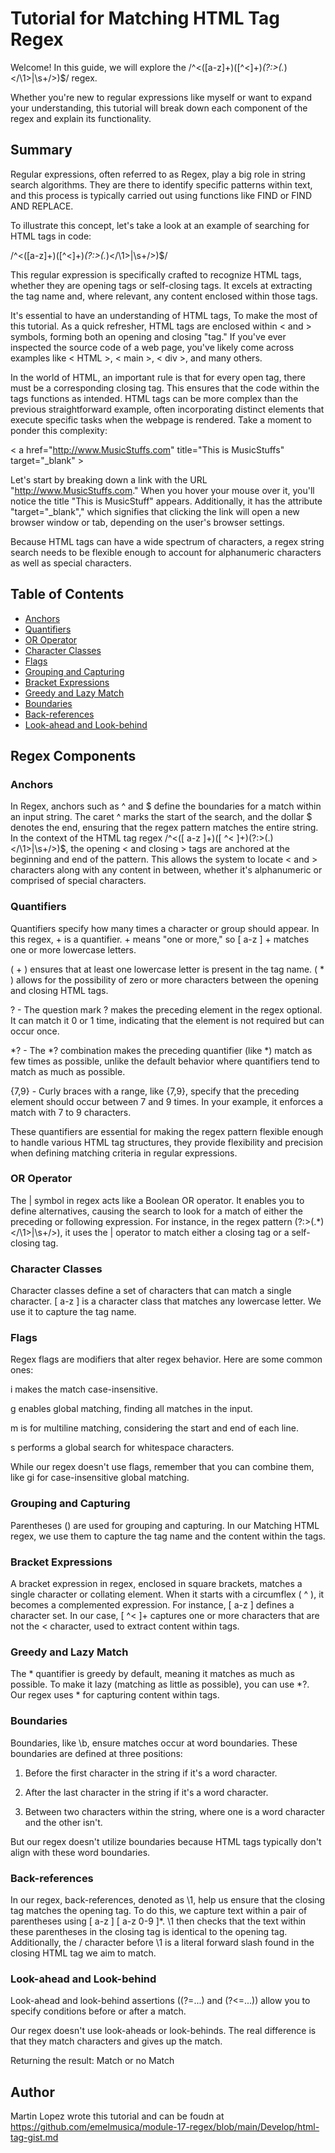 # Tutorial for Matching HTML Tag Regex

Welcome! In this guide, we will explore the /^<([a-z]+)([^<]+)*(?:>(.*)<\/\1>|\s+\/>)$/ regex.

Whether you're new to regular expressions like myself or want to expand your understanding, 
this tutorial will break down each component of the regex and explain its functionality.

## Summary

Regular expressions, often referred to as Regex, play a big role in string search algorithms. 
They are there to identify specific patterns within text, and this process is typically carried 
out using functions like FIND or FIND AND REPLACE.

To illustrate this concept, let's take a look at an example of searching for HTML tags in code:

/^<([a-z]+)([^<]+)*(?:>(.*)<\/\1>|\s+\/>)$/

This regular expression is specifically crafted to recognize HTML tags, 
whether they are opening tags or self-closing tags. It excels at extracting 
the tag name and, where relevant, any content enclosed within those tags.

It's essential to have an understanding of HTML tags, To make the 
most of this tutorial. As a quick refresher, HTML tags are enclosed within 
< and > symbols, forming both an opening and closing "tag." If you've ever 
inspected the source code of a web page, you've likely come across examples 
like < HTML >, < main >, < div >, and many others.

In the world of HTML, an important rule is that for every open tag, there must 
be a corresponding closing tag. This ensures that the code within the tags functions 
as intended. HTML tags can be more complex than the previous straightforward example, 
often incorporating distinct elements that execute specific tasks when the webpage is 
rendered. Take a moment to ponder this complexity:

< a href="http://www.MusicStuffs.com" title="This is MusicStuffs" target="_blank" >

Let's start by breaking down a link with the URL "http://www.MusicStuffs.com." When you 
hover your mouse over it, you'll notice the title "This is MusicStuff" appears. Additionally, 
it has the attribute "target="_blank"," which signifies that clicking the link will open 
a new browser window or tab, depending on the user's browser settings.

Because HTML tags can have a wide spectrum of characters, a regex string search needs 
to be flexible enough to account for alphanumeric characters as well as special characters.

## Table of Contents

- [Anchors](#anchors)
- [Quantifiers](#quantifiers)
- [OR Operator](#or-operator)
- [Character Classes](#character-classes)
- [Flags](#flags)
- [Grouping and Capturing](#grouping-and-capturing)
- [Bracket Expressions](#bracket-expressions)
- [Greedy and Lazy Match](#greedy-and-lazy-match)
- [Boundaries](#boundaries)
- [Back-references](#back-references)
- [Look-ahead and Look-behind](#look-ahead-and-look-behind)

## Regex Components

### Anchors
In Regex, anchors such as ^ and $ define the boundaries for a match within an input string. The caret ^ marks the start of the search, and the dollar $ denotes the end, ensuring that the regex pattern matches the entire string. In the context of the HTML tag regex /^<([ a-z ]+)([ ^< ]+)(?:>(.)</\1>|\s+/>)$, the opening < and closing > tags are anchored at the beginning and end of the pattern. This allows the system to locate < and > characters along with any content in between, whether it's alphanumeric or comprised of special characters.

### Quantifiers

Quantifiers specify how many times a character or group should appear. In this regex, + is a quantifier. + means "one or more," so [ a-z ] + matches one or more lowercase letters.

( + ) ensures that at least one lowercase letter is present in the tag name.
( * ) allows for the possibility of zero or more characters between the opening and closing HTML tags.

? - The question mark ? makes the preceding element in the regex optional. It can match it 0 or 1 time, indicating that the element is not required but can occur once.

*? - The *? combination makes the preceding quantifier (like *) match as few times as possible, unlike the default behavior where quantifiers tend to match as much as possible.

{7,9} - Curly braces with a range, like {7,9}, specify that the preceding element should occur between 7 and 9 times. In your example, it enforces a match with 7 to 9 characters.

These quantifiers are essential for making the regex pattern flexible enough to handle various HTML tag structures,
they provide flexibility and precision when defining matching criteria in regular expressions.

### OR Operator

The | symbol in regex acts like a Boolean OR operator. It enables you to define alternatives, causing the search to look for a match of either the preceding or following expression. For instance, in the regex pattern (?:>(.*)<\/\1>|\s+\/>), it uses the | operator to match either a closing tag or a self-closing tag.

### Character Classes

Character classes define a set of characters that can match a single character. 
[ a-z ] is a character class that matches any lowercase letter. We use it to capture the tag name.

### Flags

Regex flags are modifiers that alter regex behavior. Here are some common ones:

i makes the match case-insensitive.

g enables global matching, finding all matches in the input.

m is for multiline matching, considering the start and end of each line.

s performs a global search for whitespace characters.

While our regex doesn't use flags, remember that you can combine them, like gi for case-insensitive global matching.

### Grouping and Capturing

Parentheses () are used for grouping and capturing. In our Matching HTML regex, we use them to capture the tag name and the content within the tags.

### Bracket Expressions

A bracket expression in regex, enclosed in square brackets, matches a single character or collating element. When it starts with a circumflex ( ^ ), it becomes a complemented expression. For instance, [ a-z ] defines a character set. In our case, [ ^< ]+ captures one or more characters that are not the < character, used to extract content within tags.

### Greedy and Lazy Match

The * quantifier is greedy by default, meaning it matches as much as possible. To make it lazy (matching as little as possible), you can use *?. Our regex uses * for capturing content within tags.

### Boundaries

Boundaries, like \b, ensure matches occur at word boundaries. These boundaries are defined at three positions:

1. Before the first character in the string if it's a word character.

2. After the last character in the string if it's a word character.

3. Between two characters within the string, where one is a word character and the other isn't.

But our regex doesn't utilize boundaries because HTML tags typically don't align with these word boundaries.

### Back-references

In our regex, back-references, denoted as \1, help us ensure that the closing tag matches the opening tag. To do this, we capture text within a pair of parentheses using [ a-z ] [ a-z 0-9 ]*. \1 then checks that the text within these parentheses in the closing tag is identical to the opening tag. Additionally, the / character before \1 is a literal forward slash found in the closing HTML tag we aim to match.

### Look-ahead and Look-behind

Look-ahead and look-behind assertions ((?=...) and (?<=...)) allow you to specify conditions before or after a match. 

Our regex doesn't use look-aheads or look-behinds. The real difference is that they match characters and gives up the match. 

Returning the result: Match or no Match

## Author

Martin Lopez wrote this tutorial and can be foudn at https://github.com/emelmusica/module-17-regex/blob/main/Develop/html-tag-gist.md